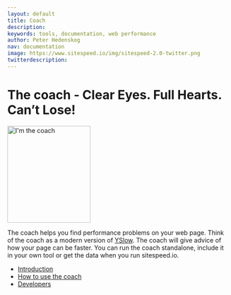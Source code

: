 ```yaml
---
layout: default
title: Coach
description:
keywords: tools, documentation, web performance
author: Peter Hedenskog
nav: documentation
image: https://www.sitespeed.io/img/sitespeed-2.0-twitter.png
twitterdescription:
---
```

# The coach - Clear Eyes. Full Hearts. Can’t Lose!

<img src="{{site.baseurl}}/img/logos/coach.png" class="pull-right img-big" alt="I'm the coach" width="188" height="219">

The coach helps you find performance problems on your web page. Think of the coach as a modern version of [YSlow](http://yslow.org/). The coach will give advice of how your page can be faster. You can run the coach standalone, include it in your own tool or get the data when you run sitespeed.io.

* [Introduction](introduction/)
* [How to use the coach](how-to/)
* [Developers](developers/)
